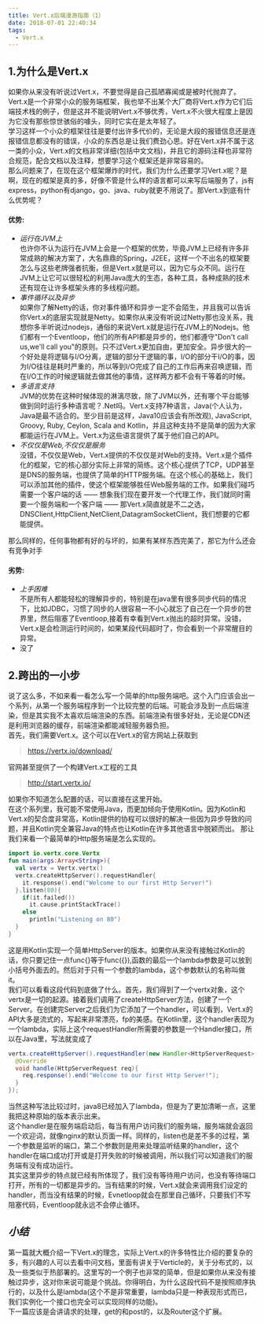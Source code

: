 ```yaml
---
title: Vert.x后端漫游指南（1）
date: 2018-07-01 22:40:34
tags:
  - Vert.x
---
```


## **1.为什么是Vert.x**
如果你从来没有听说过Vert.x，不要觉得是自己孤陋寡闻或是被时代抛弃了。Vert.x是一个非常小众的服务端框架，我也举不出某个大厂商将Vert.x作为它们后端技术栈的例子，但是这并不能说明Vert.x不够优秀，Vert.x不火很大程度上是因为它没有那些惊世骇俗的噱头，同时它实在是太年轻了。  
学习这样一个小众的框架往往是要付出许多代价的，无论是大段的报错信息还是连报错信息都没有的错误，小众的东西总是让我们费劲心思。好在Vert.x并不属于这一类的小众，Vert.x的文档非常详细(包括中文文档)，并且它的源码注释也非常符合规范，配合文档以及注释，想要学习这个框架还是非常容易的。  
那么问题来了，在现在这个框架爆炸的时代，我们为什么还要学习Vert.x呢？是啊，现在的框架是真的多，好像不管是什么样的语言都可以来写后端服务了，js有express，python有django，go、java、ruby就更不用说了。那Vert.x到底有什么优势呢？  
#### 优势:

* _运行在JVM上_  
也许你不认为运行在JVM上会是一个框架的优势，毕竟JVM上已经有许多非常成熟的解决方案了，大名鼎鼎的Spring，J2EE，这样一个不出名的框架要怎么与这些老牌强者抗衡，但是Vert.x就是可以，因为它与众不同。运行在JVM上让它可以很轻松的利用Java庞大的生态，各种工具，各种成熟的技术还有现在让许多框架头疼的多线程问题。
* _事件循环以及异步_  
如果你了解Netty的话，你对事件循环和异步一定不会陌生，并且我可以告诉你Vert.x的底层实现就是Netty。如果你从来没有听说过Netty那也没关系，我想你多半听说过nodejs，通俗的来说Vert.x就是运行在JVM上的Nodejs。他们都有一个Eventloop，他们的所有API都是异步的，他们都遵守"Don't call us,we'll call you"的原则。只不过Vert.x更加自由，更加安全。异步很大的一个好处是将逻辑与I/O分离，逻辑的部分干逻辑的事，I/O的部分干I/O的事，因为I/O往往是耗时严重的，所以等到I/O完成了自己的工作后再来召唤逻辑，而在I/O工作的时候逻辑就去做其他的事情，这样两方都不会有干等着的时候。
* _多语言支持_  
 JVM的优势在这种时候体现的淋漓尽致，除了JVM以外，还有哪个平台能够做到同时运行多种语言呢？.Net吗。Vert.x支持7种语言，Java(个人认为，Java是最不适合的。至少目前是这样，Java10应该会有所改观), JavaScript, Groovy, Ruby, Ceylon, Scala and Kotlin，并且这种支持不是简单的因为大家都能运行在JVM上。Vert.x为这些语言提供了属于他们自己的API。
* _不仅仅是Web,不仅仅是服务_  
 没错，不仅仅是Web，Vert.x提供的不仅仅是对Web的支持。Vert.x是个插件化的框架，它的核心部分实际上非常的简练。这个核心提供了TCP，UDP甚至是DNS的服务端，也提供了简单的HTTP服务端。在这个核心的基础上，我们可以添加其他的插件，使这个框架能够胜任Web服务端的工作。如果我们碰巧需要一个客户端的话 —— 想象我们现在要开发一个代理工作，我们就同时需要一个服务端和一个客户端 —— 那Vert.x简直就是不二之选，DNSClient,HttpClient,NetClient,DatagramSocketClient，我们想要的它都能提供。

那么同样的，任何事物都有好的与坏的，如果有某样东西完美了，那它为什么还会有竞争对手
#### 劣势:
* _上手困难_  
 不是所有人都能轻松的理解异步的，特别是在java里有很多同步代码的情况下，比如JDBC，习惯了同步的人很容易一不小心就忘了自己在一个异步的世界里，然后阻塞了Eventloop,接着有幸看到Vert.x抛出的超时异常。没错，Vert.x是会检测运行时间的，如果某段代码超时了，你会看到一个非常醒目的异常。
* 没了  


## **2.跨出的一小步**
说了这么多，不如来看一看怎么写一个简单的http服务端吧。这个入门应该会出一个系列，从第一个服务端程序到一个比较完整的后端。可能会涉及到一点后端渲染，但是其实我不太喜欢后端渲染的东西。前端渲染有很多好处，无论是CDN还是利用浏览器的缓存，前端渲染都能减轻服务器负担。  
首先，我们需要Vert.x。这个可以在Vert.x的官方网站上获取到
>https://vertx.io/download/

官网甚至提供了一个构建Vert.x工程的工具
>http://start.vertx.io/

如果你不知道怎么配置的话，可以直接在这里开始。  
在这个系列里，我可能不常使用Java，而更加倾向于使用Kotlin。因为Kotlin和Vert.x的契合度非常高，Kotlin提供的协程可以很好的解决一些因为异步导致的问题，并且Kotlin完全兼容Java的特点也让Kotlin在许多其他语言中脱颖而出。
那让我们来看一个最简单的Http服务端是怎么实现的。
```Kotlin
import io.vertx.core.Vertx
fun main(args:Array<String>){
  val vertx = Vertx.vertx()
  vertx.createHttpServer().requestHandler{
    it.response().end("Welcome to our first Http Server!")
  }.listen(80){
    if(it.failed())
      it.cause.printStackTrace()
    else
      println("Listening on 80")
  }
}
```
这是用Kotlin实现一个简单HttpServer的版本。如果你从来没有接触过Kotlin的话，你只要记住一点func{}等于func({}),函数的最后一个lambda参数是可以放到小括号外面去的。然后对于只有一个参数的lambda，这个参数默认的名称叫做it。  
我们可以看看这段代码到底做了什么。首先，我们得到了一个vertx对象，这个vertx是一切的起源。接着我们调用了createHttpServer方法，创建了一个Server。在创建完Server之后我们为它添加了一个handler，可以看到，Vert.x的API大多是流式的，写起来非常漂亮，fp的美感。在Kotlin里，这个handler表现为一个lambda，实际上这个requestHandler所需要的参数是一个Handler<HttpServerRequest>接口，所以在Java里，写法就变成了
```Java
vertx.createHttpServer().requestHandler(new Handler<HttpServerRequest>(){
  @Override
  void handle(HttpServerRequest req){
    req.response().end("Welcome to our first Http Server!");
  }
});
```
当然这种写法比较过时，java8已经加入了lambda，但是为了更加清晰一点，这里我把这种原始的版本表示出来。  
这个handler是在服务端启动后，每当有用户访问我们的服务端，服务端就会返回一个欢迎词，就像nginx的默认页面一样。同样的，listen也是差不多的过程，第一个参数是监听的端口，第二个参数则是用来处理监听结果的handler，这个handler在端口成功打开或是打开失败的时候被调用，所以我们可以知道我们的服务端有没有成功运行。  
其实这里异步的特点就已经有所体现了，我们没有等待用户访问，也没有等待端口打开，所有的一切都是异步的。当有结果的时候，Vert.x就会来调用我们设定的handler，而当没有结果的时候，Evnetloop就会在那里自己循环，只要我们不写阻塞代码，Eventloop就永远不会停止循环。

## *小结*

第一篇就大概介绍一下Vert.x的理念，实际上Vert.x的许多特性比介绍的要复杂的多，有兴趣的人可以去看中问文档，里面有讲关于Verticle的，关于分布式的，以及一些类似于热部署的。这里写的一个例子也非常的简单，但是如果你从来没有接触过异步，这对你来说可能是个挑战。你得明白，为什么这段代码不是按照顺序执行的，以及什么是lambda(这个不是非常重要，lambda只是一种表现形式而已，我们实例化一个接口也完全可以实现同样的功能)。  
下一篇应该是会讲请求的处理，get的和post的，以及Router这个扩展。

